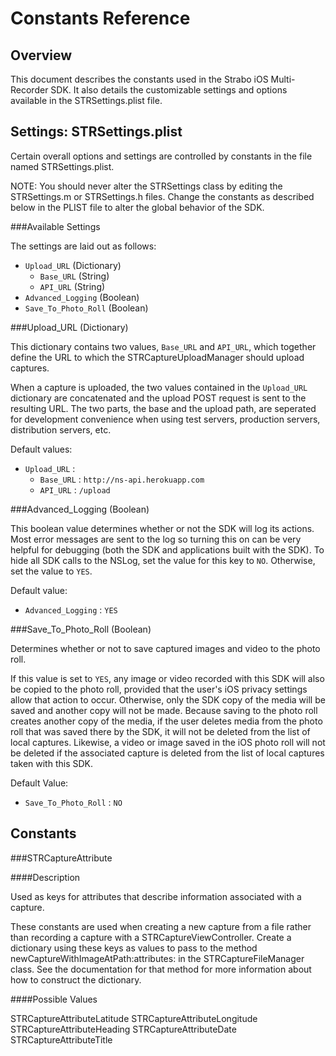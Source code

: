 Constants Reference
===================

Overview
--------

This document describes the constants used in the Strabo iOS Multi-Recorder SDK. It also details the customizable settings and options available in the STRSettings.plist file.

Settings: STRSettings.plist
-----------------

Certain overall options and settings are controlled by constants in the file named STRSettings.plist. 

NOTE: You should never alter the STRSettings class by editing the STRSettings.m or STRSettings.h files. Change the constants as described below in the PLIST file to alter the global behavior of the SDK.

###Available Settings

The settings are laid out as follows:

* `Upload_URL` (Dictionary)
	* `Base_URL` (String)
	* `API_URL` (String)
* `Advanced_Logging` (Boolean)
* `Save_To_Photo_Roll` (Boolean)

###Upload_URL (Dictionary)

This dictionary contains two values, `Base_URL` and `API_URL`, which together define the URL to which the STRCaptureUploadManager should upload captures.

When a capture is uploaded, the two values contained in the `Upload_URL` dictionary are concatenated and the upload POST request is sent to the resulting URL. The two parts, the base and the upload path, are seperated for development convenience when using test servers, production servers, distribution servers, etc.

Default values:
* `Upload_URL` :
	* `Base_URL` : `http://ns-api.herokuapp.com`
	* `API_URL` : `/upload`

###Advanced_Logging (Boolean)

This boolean value determines whether or not the SDK will log its actions. Most error messages are sent to the log so turning this on can be very helpful for debugging (both the SDK and applications built with the SDK). To hide all SDK calls to the NSLog, set the value for this key to `NO`. Otherwise, set the value to `YES`.

Default value:
* `Advanced_Logging` : `YES`

###Save_To_Photo_Roll (Boolean)

Determines whether or not to save captured images and video to the photo roll.

If this value is set to `YES`, any image or video recorded with this SDK will also be copied to the photo roll, provided that the user's iOS privacy settings allow that action to occur. Otherwise, only the SDK copy of the media will be saved and another copy will not be made. Because saving to the photo roll creates another copy of the media, if the user deletes media from the photo roll that was saved there by the SDK, it will not be deleted from the list of local captures. Likewise, a video or image saved in the iOS photo roll will not be deleted if the associated capture is deleted from the list of local captures taken with this SDK.

Default Value:
* `Save_To_Photo_Roll` : `NO`

Constants
---------

###STRCaptureAttribute

####Description

Used as keys for attributes that describe information associated with a capture.

These constants are used when creating a new capture from a file rather than recording a capture with a STRCaptureViewController. Create a dictionary using these keys as values to pass to the method newCaptureWithImageAtPath:attributes: in the STRCaptureFileManager class. See the documentation for that method for more information about how to construct the dictionary.

####Possible Values

STRCaptureAttributeLatitude
STRCaptureAttributeLongitude
STRCaptureAttributeHeading
STRCaptureAttributeDate
STRCaptureAttributeTitle